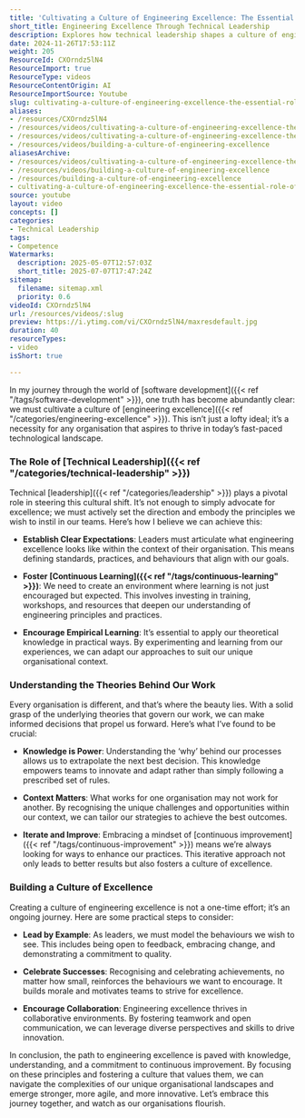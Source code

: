 ```yaml
---
title: 'Cultivating a Culture of Engineering Excellence: The Essential Role of Technical Leadership'
short_title: Engineering Excellence Through Technical Leadership
description: Explores how technical leadership shapes a culture of engineering excellence through clear standards, continuous learning, collaboration, and ongoing improvement in organisations.
date: 2024-11-26T17:53:11Z
weight: 205
ResourceId: CXOrndz5lN4
ResourceImport: true
ResourceType: videos
ResourceContentOrigin: AI
ResourceImportSource: Youtube
slug: cultivating-a-culture-of-engineering-excellence-the-essential-role-of-technical-leadership
aliases:
- /resources/CXOrndz5lN4
- /resources/videos/cultivating-a-culture-of-engineering-excellence-the-essential-role-of-technical-leadership-CXOrndz5lN4
- /resources/videos/cultivating-a-culture-of-engineering-excellence-the-essential-role-of-technical-leadership
- /resources/videos/building-a-culture-of-engineering-excellence
aliasesArchive:
- /resources/videos/cultivating-a-culture-of-engineering-excellence-the-essential-role-of-technical-leadership
- /resources/videos/building-a-culture-of-engineering-excellence
- /resources/building-a-culture-of-engineering-excellence
- cultivating-a-culture-of-engineering-excellence-the-essential-role-of-technical-leadership-CXOrndz5lN4
source: youtube
layout: video
concepts: []
categories:
- Technical Leadership
tags:
- Competence
Watermarks:
  description: 2025-05-07T12:57:03Z
  short_title: 2025-07-07T17:47:24Z
sitemap:
  filename: sitemap.xml
  priority: 0.6
videoId: CXOrndz5lN4
url: /resources/videos/:slug
preview: https://i.ytimg.com/vi/CXOrndz5lN4/maxresdefault.jpg
duration: 40
resourceTypes:
- video
isShort: true

---
```

In my journey through the world of [software development]({{< ref "/tags/software-development" >}}), one truth has become abundantly clear: we must cultivate a culture of [engineering excellence]({{< ref "/categories/engineering-excellence" >}}). This isn’t just a lofty ideal; it’s a necessity for any organisation that aspires to thrive in today’s fast-paced technological landscape. 

### The Role of [Technical Leadership]({{< ref "/categories/technical-leadership" >}})

Technical [leadership]({{< ref "/categories/leadership" >}}) plays a pivotal role in steering this cultural shift. It’s not enough to simply advocate for excellence; we must actively set the direction and embody the principles we wish to instil in our teams. Here’s how I believe we can achieve this:

- **Establish Clear Expectations**: Leaders must articulate what engineering excellence looks like within the context of their organisation. This means defining standards, practices, and behaviours that align with our goals.
  
- **Foster [Continuous Learning]({{< ref "/tags/continuous-learning" >}})**: We need to create an environment where learning is not just encouraged but expected. This involves investing in training, workshops, and resources that deepen our understanding of engineering principles and practices.

- **Encourage Empirical Learning**: It’s essential to apply our theoretical knowledge in practical ways. By experimenting and learning from our experiences, we can adapt our approaches to suit our unique organisational context.

### Understanding the Theories Behind Our Work

Every organisation is different, and that’s where the beauty lies. With a solid grasp of the underlying theories that govern our work, we can make informed decisions that propel us forward. Here’s what I’ve found to be crucial:

- **Knowledge is Power**: Understanding the ‘why’ behind our processes allows us to extrapolate the next best decision. This knowledge empowers teams to innovate and adapt rather than simply following a prescribed set of rules.

- **Context Matters**: What works for one organisation may not work for another. By recognising the unique challenges and opportunities within our context, we can tailor our strategies to achieve the best outcomes.

- **Iterate and Improve**: Embracing a mindset of [continuous improvement]({{< ref "/tags/continuous-improvement" >}}) means we’re always looking for ways to enhance our practices. This iterative approach not only leads to better results but also fosters a culture of excellence.

### Building a Culture of Excellence

Creating a culture of engineering excellence is not a one-time effort; it’s an ongoing journey. Here are some practical steps to consider:

- **Lead by Example**: As leaders, we must model the behaviours we wish to see. This includes being open to feedback, embracing change, and demonstrating a commitment to quality.

- **Celebrate Successes**: Recognising and celebrating achievements, no matter how small, reinforces the behaviours we want to encourage. It builds morale and motivates teams to strive for excellence.

- **Encourage Collaboration**: Engineering excellence thrives in collaborative environments. By fostering teamwork and open communication, we can leverage diverse perspectives and skills to drive innovation.

In conclusion, the path to engineering excellence is paved with knowledge, understanding, and a commitment to continuous improvement. By focusing on these principles and fostering a culture that values them, we can navigate the complexities of our unique organisational landscapes and emerge stronger, more agile, and more innovative. Let’s embrace this journey together, and watch as our organisations flourish.
